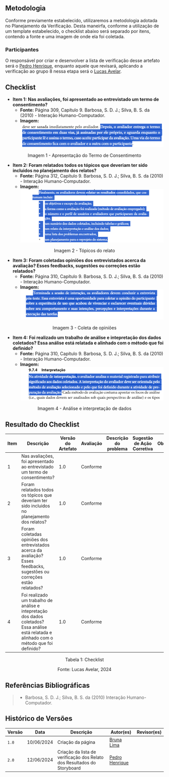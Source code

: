 ## Metodologia
Conforme previamente estabelecido, utilizaremos a metodologia adotada no Planejamento da Verificação. Desta maneirfa, conforme a utilização de um template estabelecido, o checklist abaixo será separado por itens, contendo a fonte e uma imagem de onde ela foi coletada. 

### Participantes
O responsável por criar e desenvolver a lista de verificação desse artefato será o [Pedro Henrique](https://github.com/PedroHhenriq), enquanto aquele que revisará, aplicando a verificação ao grupo 8 nessa etapa será o [Lucas Avelar](https://github.com/LucasAvelar2711).

## Checklist


- **Item 1:** **Nas avaliações, foi apresentado ao entrevistado um termo de consentimento?** 
    - **Fonte:** Página 309, Capítulo 9. Barbosa, S. D. J.; Silva, B. S. da (2010) - Interação Humano-Computador.
    - **Imagem:** ![](img/Relato_Resul_S_1.png)
<p align="center">Imagem 1 - Apresentação do Termo de Consentimento </p>

- **Item 2:** **Foram relatados todos os tópicos que deveriam ter sido incluidos no planejamento dos relatos?** 
    - **Fonte:** Página 312, Capítulo 9. Barbosa, S. D. J.; Silva, B. S. da (2010) - Interação Humano-Computador.
    - **Imagem:** ![](img/Relato_Resul_S_2.png)
<p align="center">Imagem 2 - Tópicos do relato </p>

- **Item 3:** **Foram coletadas opiniões dos entrevistados acerca da avaliação? Esses feedbacks, sugestões ou correções estão relatados?** 
    - **Fonte:** Página 310, Capítulo 9. Barbosa, S. D. J.; Silva, B. S. da (2010) - Interação Humano-Computador.
    - **Imagem:** ![](img/Relato_Resul_S_3.png)
<p align="center"> Imagem 3 - Coleta de opiniões </p>

- **Item 4:** **Foi realizado um trabalho de análise e intepretação dos dados coletados? Essa análise está relatada e alinhado com o método que foi definido?** 
    - **Fonte:** Página 310, Capítulo 9. Barbosa, S. D. J.; Silva, B. S. da (2010) - Interação Humano-Computador.
    - **Imagem:** ![](img/Relato_Resul_S_4.png)
<p align="center">Imagem 4 - Análise e interpretação de dados </p>

## Resultado do Checklist

<center> 

| Item | Descrição      | Versão do Artefato | Avaliação      | Descrição do problema | Sugestão de Ação Corretiva | Observações |
| ---- | -------------- | ------------------ | -------------- | --------------------- | -------------------------- | ----------- |
|  1   |Nas avaliações, foi apresentado ao entrevistado um termo de consentimento? | 1.0 | Conforme |  | |
|  2   |Foram relatados todos os tópicos que deveriam ter sido incluidos no planejamento dos relatos? | 1.0 | Conforme |  |  | |
|  3   |Foram coletadas opiniões dos entrevistados acerca da avaliação? Esses feedbacks, sugestões ou correções estão relatados? | 1.0 | Conforme |  | |
|  4   | Foi realizado um trabalho de análise e intepretação dos dados coletados? Essa análise está relatada e alinhado com o método que foi definido? | 1.0 | Conforme |  | |

</center>
<p style="text-align: center">Tabela 1: Checklist </p>
<p style="text-align: center">Fonte: Lucas Avelar, 2024</p>

## Referências Bibliográficas
> - Barbosa, S. D. J.; Silva, B. S. da (2010) Interação Humano-Computador.

## Histórico de Versões

| Versão |    Data    | Descrição                                 | Autor(es)                                       | Revisor(es)                                    |
| ------ | :--------: | ----------------------------------------- | ----------------------------------------------- | ---------------------------------------------- |
| `1.0`   | 10/06/2024 | Criação da página                         | [Bruna Lima](https://github.com/libruna) |   |
| `2.0`   | 12/06/2024 |  Criação da lista de verificação dos Relato dos Resultados do Storyboard     | [Pedro Henrique](https://github.com/PedroHhenriq) |   |
